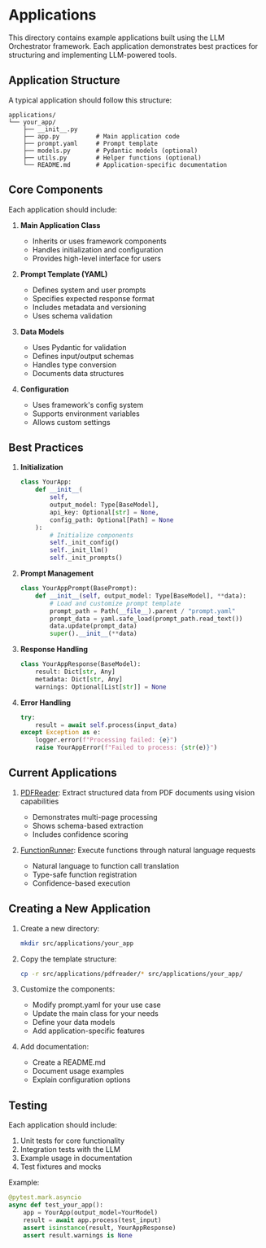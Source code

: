 # Applications

This directory contains example applications built using the LLM Orchestrator framework. Each application demonstrates best practices for structuring and implementing LLM-powered tools.

## Application Structure

A typical application should follow this structure:

```
applications/
└── your_app/
    ├── __init__.py
    ├── app.py          # Main application code
    ├── prompt.yaml     # Prompt template
    ├── models.py       # Pydantic models (optional)
    ├── utils.py        # Helper functions (optional)
    └── README.md       # Application-specific documentation
```

## Core Components

Each application should include:

1. **Main Application Class**
   - Inherits or uses framework components
   - Handles initialization and configuration
   - Provides high-level interface for users

2. **Prompt Template (YAML)**
   - Defines system and user prompts
   - Specifies expected response format
   - Includes metadata and versioning
   - Uses schema validation

3. **Data Models**
   - Uses Pydantic for validation
   - Defines input/output schemas
   - Handles type conversion
   - Documents data structures

4. **Configuration**
   - Uses framework's config system
   - Supports environment variables
   - Allows custom settings

## Best Practices

1. **Initialization**
   ```python
   class YourApp:
       def __init__(
           self,
           output_model: Type[BaseModel],
           api_key: Optional[str] = None,
           config_path: Optional[Path] = None
       ):
           # Initialize components
           self._init_config()
           self._init_llm()
           self._init_prompts()
   ```

2. **Prompt Management**
   ```python
   class YourAppPrompt(BasePrompt):
       def __init__(self, output_model: Type[BaseModel], **data):
           # Load and customize prompt template
           prompt_path = Path(__file__).parent / "prompt.yaml"
           prompt_data = yaml.safe_load(prompt_path.read_text())
           data.update(prompt_data)
           super().__init__(**data)
   ```

3. **Response Handling**
   ```python
   class YourAppResponse(BaseModel):
       result: Dict[str, Any]
       metadata: Dict[str, Any]
       warnings: Optional[List[str]] = None
   ```

4. **Error Handling**
   ```python
   try:
       result = await self.process(input_data)
   except Exception as e:
       logger.error(f"Processing failed: {e}")
       raise YourAppError(f"Failed to process: {str(e)}")
   ```

## Current Applications

1. [PDFReader](pdfreader/): Extract structured data from PDF documents using vision capabilities
   - Demonstrates multi-page processing
   - Shows schema-based extraction
   - Includes confidence scoring

2. [FunctionRunner](funcrunner/): Execute functions through natural language requests
   - Natural language to function call translation
   - Type-safe function registration
   - Confidence-based execution

## Creating a New Application

1. Create a new directory:
   ```bash
   mkdir src/applications/your_app
   ```

2. Copy the template structure:
   ```bash
   cp -r src/applications/pdfreader/* src/applications/your_app/
   ```

3. Customize the components:
   - Modify prompt.yaml for your use case
   - Update the main class for your needs
   - Define your data models
   - Add application-specific features

4. Add documentation:
   - Create a README.md
   - Document usage examples
   - Explain configuration options

## Testing

Each application should include:

1. Unit tests for core functionality
2. Integration tests with the LLM
3. Example usage in documentation
4. Test fixtures and mocks

Example:
```python
@pytest.mark.asyncio
async def test_your_app():
    app = YourApp(output_model=YourModel)
    result = await app.process(test_input)
    assert isinstance(result, YourAppResponse)
    assert result.warnings is None
```
